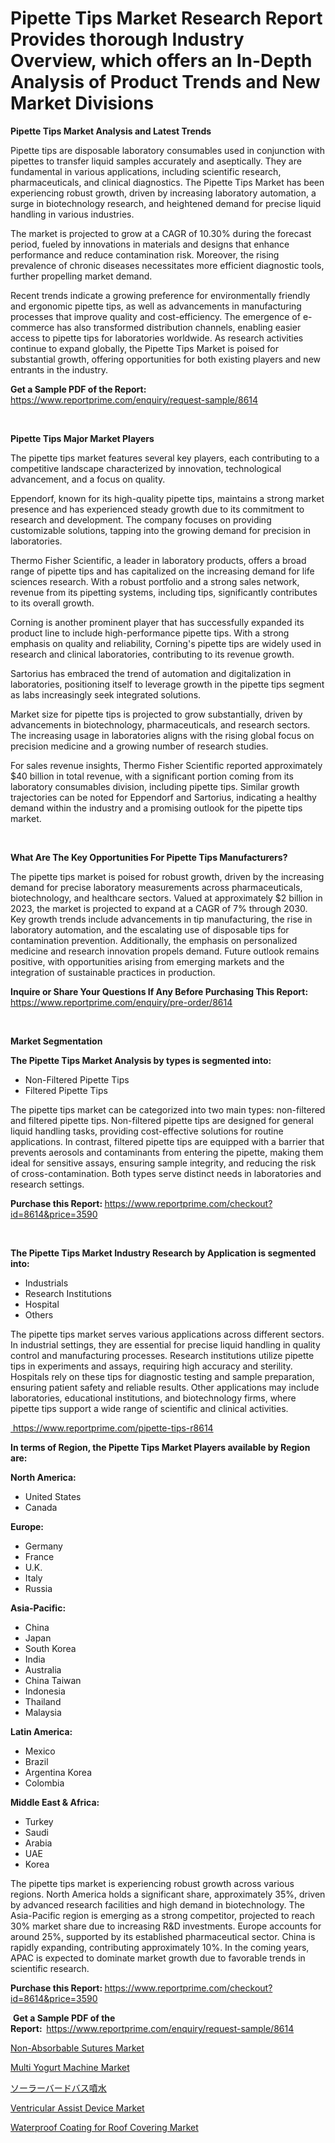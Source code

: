 <p><h1>Pipette Tips Market Research Report Provides thorough Industry Overview, which offers an In-Depth Analysis of Product Trends and New Market Divisions</h1></p><p><strong>Pipette Tips Market Analysis and Latest Trends</strong></p>
<p><p>Pipette tips are disposable laboratory consumables used in conjunction with pipettes to transfer liquid samples accurately and aseptically. They are fundamental in various applications, including scientific research, pharmaceuticals, and clinical diagnostics. The Pipette Tips Market has been experiencing robust growth, driven by increasing laboratory automation, a surge in biotechnology research, and heightened demand for precise liquid handling in various industries.</p><p>The market is projected to grow at a CAGR of 10.30% during the forecast period, fueled by innovations in materials and designs that enhance performance and reduce contamination risk. Moreover, the rising prevalence of chronic diseases necessitates more efficient diagnostic tools, further propelling market demand. </p><p>Recent trends indicate a growing preference for environmentally friendly and ergonomic pipette tips, as well as advancements in manufacturing processes that improve quality and cost-efficiency. The emergence of e-commerce has also transformed distribution channels, enabling easier access to pipette tips for laboratories worldwide. As research activities continue to expand globally, the Pipette Tips Market is poised for substantial growth, offering opportunities for both existing players and new entrants in the industry.</p></p>
<p><strong>Get a Sample PDF of the Report:&nbsp;</strong> <a href="https://www.reportprime.com/enquiry/request-sample/8614">https://www.reportprime.com/enquiry/request-sample/8614</a></p>
<p>&nbsp;</p>
<p><strong>Pipette Tips Major Market Players</strong></p>
<p><p>The pipette tips market features several key players, each contributing to a competitive landscape characterized by innovation, technological advancement, and a focus on quality. </p><p>Eppendorf, known for its high-quality pipette tips, maintains a strong market presence and has experienced steady growth due to its commitment to research and development. The company focuses on providing customizable solutions, tapping into the growing demand for precision in laboratories.</p><p>Thermo Fisher Scientific, a leader in laboratory products, offers a broad range of pipette tips and has capitalized on the increasing demand for life sciences research. With a robust portfolio and a strong sales network, revenue from its pipetting systems, including tips, significantly contributes to its overall growth.</p><p>Corning is another prominent player that has successfully expanded its product line to include high-performance pipette tips. With a strong emphasis on quality and reliability, Corning's pipette tips are widely used in research and clinical laboratories, contributing to its revenue growth.</p><p>Sartorius has embraced the trend of automation and digitalization in laboratories, positioning itself to leverage growth in the pipette tips segment as labs increasingly seek integrated solutions.</p><p>Market size for pipette tips is projected to grow substantially, driven by advancements in biotechnology, pharmaceuticals, and research sectors. The increasing usage in laboratories aligns with the rising global focus on precision medicine and a growing number of research studies.</p><p>For sales revenue insights, Thermo Fisher Scientific reported approximately $40 billion in total revenue, with a significant portion coming from its laboratory consumables division, including pipette tips. Similar growth trajectories can be noted for Eppendorf and Sartorius, indicating a healthy demand within the industry and a promising outlook for the pipette tips market.</p></p>
<p>&nbsp;</p>
<p><strong>What Are The Key Opportunities For Pipette Tips Manufacturers?</strong></p>
<p><p>The pipette tips market is poised for robust growth, driven by the increasing demand for precise laboratory measurements across pharmaceuticals, biotechnology, and healthcare sectors. Valued at approximately $2 billion in 2023, the market is projected to expand at a CAGR of 7% through 2030. Key growth trends include advancements in tip manufacturing, the rise in laboratory automation, and the escalating use of disposable tips for contamination prevention. Additionally, the emphasis on personalized medicine and research innovation propels demand. Future outlook remains positive, with opportunities arising from emerging markets and the integration of sustainable practices in production.</p></p>
<p><strong>Inquire or Share Your Questions If Any Before Purchasing This Report:</strong> <a href="https://www.reportprime.com/enquiry/pre-order/8614">https://www.reportprime.com/enquiry/pre-order/8614</a></p>
<p>&nbsp;</p>
<p><strong>Market Segmentation</strong></p>
<p><strong>The Pipette Tips Market Analysis by types is segmented into:</strong></p>
<p><ul><li>Non-Filtered Pipette Tips</li><li>Filtered Pipette Tips</li></ul></p>
<p><p>The pipette tips market can be categorized into two main types: non-filtered and filtered pipette tips. Non-filtered pipette tips are designed for general liquid handling tasks, providing cost-effective solutions for routine applications. In contrast, filtered pipette tips are equipped with a barrier that prevents aerosols and contaminants from entering the pipette, making them ideal for sensitive assays, ensuring sample integrity, and reducing the risk of cross-contamination. Both types serve distinct needs in laboratories and research settings.</p></p>
<p><strong>Purchase this Report:&nbsp;</strong><a href="https://www.reportprime.com/checkout?id=8614&price=3590">https://www.reportprime.com/checkout?id=8614&price=3590</a></p>
<p>&nbsp;</p>
<p><strong>The Pipette Tips Market Industry Research by Application is segmented into:</strong></p>
<p><ul><li>Industrials</li><li>Research Institutions</li><li>Hospital</li><li>Others</li></ul></p>
<p><p>The pipette tips market serves various applications across different sectors. In industrial settings, they are essential for precise liquid handling in quality control and manufacturing processes. Research institutions utilize pipette tips in experiments and assays, requiring high accuracy and sterility. Hospitals rely on these tips for diagnostic testing and sample preparation, ensuring patient safety and reliable results. Other applications may include laboratories, educational institutions, and biotechnology firms, where pipette tips support a wide range of scientific and clinical activities.</p></p>
<p><a href="https://www.reportprime.com/pipette-tips-r8614">&nbsp;https://www.reportprime.com/pipette-tips-r8614</a></p>
<p><strong>In terms of Region, the Pipette Tips Market Players available by Region are:</strong></p>
<p>
    <p> <strong> North America: </strong>
        <ul>
            <li>United States</li>
            <li>Canada</li>
        </ul>
        </p> 
    <p> <strong> Europe: </strong>
        <ul>
            <li>Germany</li>
            <li>France</li>
            <li>U.K.</li>
            <li>Italy</li>
            <li>Russia</li>
        </ul>
        </p> 
    <p> <strong> Asia-Pacific: </strong>
        <ul>
            <li>China</li>
            <li>Japan</li>
            <li>South Korea</li>
            <li>India</li>
            <li>Australia</li>
            <li>China Taiwan</li>
            <li>Indonesia</li>
            <li>Thailand</li>
            <li>Malaysia</li>
        </ul>
        </p> 
    <p> <strong> Latin America: </strong>
        <ul>
            <li>Mexico</li>
            <li>Brazil</li>
            <li>Argentina Korea</li>
            <li>Colombia</li>
        </ul>
        </p> 
    <p> <strong> Middle East & Africa: </strong>
        <ul>
            <li>Turkey</li>
            <li>Saudi</li>
            <li>Arabia</li>
            <li>UAE</li>
            <li>Korea</li>
        </ul>
    </p>
    </p>
<p><p>The pipette tips market is experiencing robust growth across various regions. North America holds a significant share, approximately 35%, driven by advanced research facilities and high demand in biotechnology. The Asia-Pacific region is emerging as a strong competitor, projected to reach 30% market share due to increasing R&D investments. Europe accounts for around 25%, supported by its established pharmaceutical sector. China is rapidly expanding, contributing approximately 10%. In the coming years, APAC is expected to dominate market growth due to favorable trends in scientific research.</p></p>
<p><strong>Purchase this Report: </strong><a href="https://www.reportprime.com/checkout?id=8614&price=3590">https://www.reportprime.com/checkout?id=8614&price=3590</a></p>
<p>&nbsp;<strong>Get a Sample PDF of the Report:&nbsp;&nbsp;</strong><a href="https://www.reportprime.com/enquiry/request-sample/8614">https://www.reportprime.com/enquiry/request-sample/8614</a></p>
<p><strong></strong></p>
<p><p><a href="https://issuu.com/reportprime-2/docs/non-absorbable-sutures-market-size-_a224293ef16958">Non-Absorbable Sutures Market</a></p><p><a href="https://medium.com/@kair.irfan6/the-multi-yogurt-machine-market-research-report-provides-an-in-depth-and-up-to-date-analysis-of-655cb41ad801">Multi Yogurt Machine Market</a></p><p><a href="https://medium.com/@beaumontdavv7mp/%E5%A4%AA%E9%99%BD%E5%85%89%E9%B3%A5%E6%B0%B4%E6%B5%B4%E5%B8%82%E5%A0%B4%E3%81%B8%E3%81%AE%E6%B7%B1%E3%81%84%E6%8E%A2%E7%B4%A2-%E3%81%9D%E3%81%AE%E3%83%88%E3%83%AC%E3%83%B3%E3%83%89-%E5%B8%82%E5%A0%B4%E3%82%BB%E3%82%B0%E3%83%A1%E3%83%B3%E3%83%86%E3%83%BC%E3%82%B7%E3%83%A7%E3%83%B3-%E7%AB%B6%E4%BA%89%E5%88%86%E6%9E%90-eb8eed115886">ソーラーバードバス噴水</a></p><p><a href="https://github.com/luckyshygirl/Market-Research-Report-List-6/blob/main/ventricular-assist-device-market.md">Ventricular Assist Device Market</a></p><p><a href="https://medium.com/@kair.irfan6/global-waterproof-coating-for-roof-covering-industry-analysis-share-growth-trends-and-forecast-3e23bfc5d433">Waterproof Coating for Roof Covering Market</a></p></p>